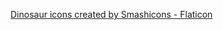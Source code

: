 <a href="https://www.flaticon.com/free-icons/dinosaur" title="dinosaur icons">Dinosaur icons created by Smashicons - Flaticon</a>